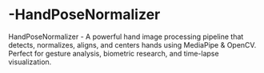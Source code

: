# -HandPoseNormalizer
HandPoseNormalizer - A powerful hand image processing pipeline that detects, normalizes, aligns, and centers hands using MediaPipe &amp; OpenCV. Perfect for gesture analysis, biometric research, and time-lapse visualization.
